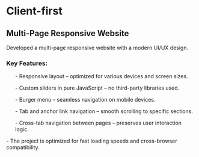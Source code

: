 <h1>Client-first</h1>
    <h2>Multi-Page Responsive Website</h2>
    <p>Developed a multi-page responsive website with a modern UI/UX design.</p>
    <h3>Key Features:</h3>
    <ul class="li">
     - Responsive layout – optimized for various devices and screen sizes.
    </ul>
    <ul class="li">
     - Custom sliders in pure JavaScript – no third-party libraries used.
    </ul>
    <ul class="li">
     - Burger menu – seamless navigation on mobile devices.
    </ul>
    <ul class="li">
     - Tab and anchor link navigation – smooth scrolling to specific sections.
    </ul>
    <ul class="li">
     - Cross-tab navigation between pages – preserves user interaction logic.
    </ul>
    <p>
     - The project is optimized for fast loading speeds and cross-browser
      compatibility.
    </p>









